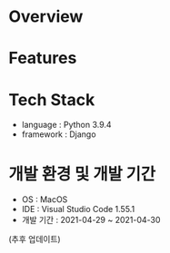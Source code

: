 # Overview

# Features

# Tech Stack
- language : Python 3.9.4
- framework : Django

# 개발 환경 및 개발 기간
- OS : MacOS 
- IDE : Visual Studio Code 1.55.1
- 개발 기간 : 2021-04-29 ~ 2021-04-30

(추후 업데이트)
